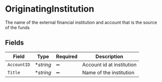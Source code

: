 # OriginatingInstitution

The name of the external financial institution and account that is the source of the funds


## Fields

| Field                     | Type                      | Required                  | Description               |
| ------------------------- | ------------------------- | ------------------------- | ------------------------- |
| `AccountID`               | **string*                 | :heavy_minus_sign:        | Account id at institution |
| `Title`                   | **string*                 | :heavy_minus_sign:        | Name of the institution   |